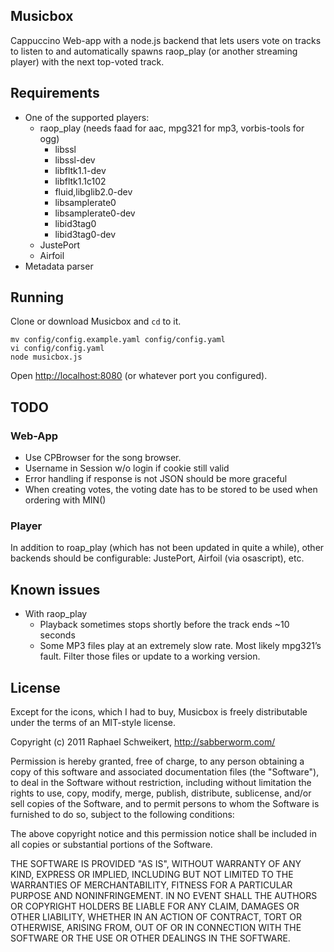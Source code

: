 Musicbox
--------------

Cappuccino Web-app with a node.js backend that lets users vote on tracks to listen to and automatically spawns raop_play (or another streaming player) with the next top-voted track.

## Requirements

- One of the supported players:
	- raop_play (needs faad for aac, mpg321 for mp3, vorbis-tools for ogg)
		- libssl
		- libssl-dev
		- libfltk1.1-dev
		- libfltk1.1c102
		- fluid,libglib2.0-dev
		- libsamplerate0
		- libsamplerate0-dev
		- libid3tag0
		- libid3tag0-dev
	- JustePort
	- Airfoil
- Metadata parser


## Running

Clone or download Musicbox and `cd` to it.

    mv config/config.example.yaml config/config.yaml
    vi config/config.yaml
    node musicbox.js

Open [http://localhost:8080]() (or whatever port you configured).

## TODO

### Web-App

- Use CPBrowser for the song browser.
- Username in Session w/o login if cookie still valid
- Error handling if response is not JSON should be more graceful
- When creating votes, the voting date has to be stored to be used when ordering with MIN()

### Player
In addition to roap_play (which has not been updated in quite a while), other backends should be configurable: JustePort, Airfoil (via osascript), etc.

## Known issues

- With raop_play
	- Playback sometimes stops shortly before the track ends ~10 seconds
	- Some MP3 files play at an extremely slow rate. Most likely mpg321’s fault. Filter those files or update to a working version.

## License
Except for the icons, which I had to buy, Musicbox is freely distributable under the terms of an MIT-style license.

Copyright (c) 2011 Raphael Schweikert, http://sabberworm.com/

Permission is hereby granted, free of charge, to any person obtaining
a copy of this software and associated documentation files (the
"Software"), to deal in the Software without restriction, including
without limitation the rights to use, copy, modify, merge, publish,
distribute, sublicense, and/or sell copies of the Software, and to
permit persons to whom the Software is furnished to do so, subject to
the following conditions:

The above copyright notice and this permission notice shall be
included in all copies or substantial portions of the Software.

THE SOFTWARE IS PROVIDED "AS IS", WITHOUT WARRANTY OF ANY KIND,
EXPRESS OR IMPLIED, INCLUDING BUT NOT LIMITED TO THE WARRANTIES OF
MERCHANTABILITY, FITNESS FOR A PARTICULAR PURPOSE AND
NONINFRINGEMENT. IN NO EVENT SHALL THE AUTHORS OR COPYRIGHT HOLDERS BE
LIABLE FOR ANY CLAIM, DAMAGES OR OTHER LIABILITY, WHETHER IN AN ACTION
OF CONTRACT, TORT OR OTHERWISE, ARISING FROM, OUT OF OR IN CONNECTION
WITH THE SOFTWARE OR THE USE OR OTHER DEALINGS IN THE SOFTWARE.
